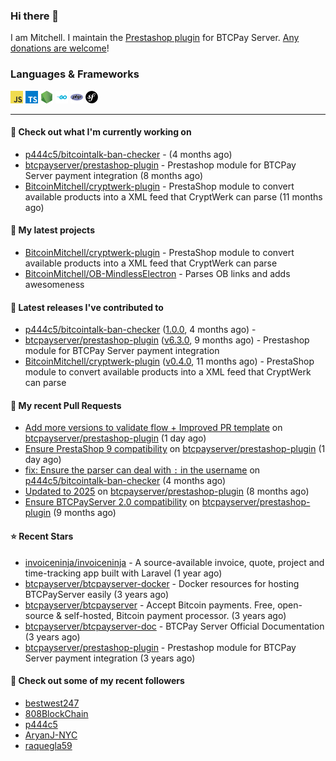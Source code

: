 ### Hi there 👋

I am Mitchell. I maintain the [Prestashop plugin](https://github.com/btcpayserver/prestashop-plugin) for BTCPay Server. [Any donations are welcome](https://bti.btcpayprovider.com/apps/eSbwxyPzhdLgsdxB85JgbCv9rVb/pos)!

### Languages & Frameworks

<code><img height="20" src="https://raw.githubusercontent.com/github/explore/d0c5a5e31e1776ad62379ef5f6b703bcf107d3a3/topics/javascript/javascript.png"></code>
<code><img height="20" src="https://raw.githubusercontent.com/github/explore/d0c5a5e31e1776ad62379ef5f6b703bcf107d3a3/topics/typescript/typescript.png"></code>
<code><img height="20" src="https://raw.githubusercontent.com/github/explore/d0c5a5e31e1776ad62379ef5f6b703bcf107d3a3/topics/nodejs/nodejs.png"></code>
<code><img height="20" src="https://raw.githubusercontent.com/github/explore/d0c5a5e31e1776ad62379ef5f6b703bcf107d3a3/topics/go/go.png"></code>
<code><img height="20" src="https://raw.githubusercontent.com/github/explore/d0c5a5e31e1776ad62379ef5f6b703bcf107d3a3/topics/php/php.png"></code>
<code><img height="20" src="https://raw.githubusercontent.com/github/explore/d0c5a5e31e1776ad62379ef5f6b703bcf107d3a3/topics/symfony/symfony.png"></code>

---
#### 👷 Check out what I'm currently working on

- [p444c5/bitcointalk-ban-checker](https://github.com/p444c5/bitcointalk-ban-checker) -  (4 months ago)
- [btcpayserver/prestashop-plugin](https://github.com/btcpayserver/prestashop-plugin) - Prestashop module for BTCPay Server payment integration (8 months ago)
- [BitcoinMitchell/cryptwerk-plugin](https://github.com/BitcoinMitchell/cryptwerk-plugin) - PrestaShop module to convert available products into a XML feed that CryptWerk can parse (11 months ago)



#### 🌱 My latest projects

- [BitcoinMitchell/cryptwerk-plugin](https://github.com/BitcoinMitchell/cryptwerk-plugin) - PrestaShop module to convert available products into a XML feed that CryptWerk can parse
- [BitcoinMitchell/OB-MindlessElectron](https://github.com/BitcoinMitchell/OB-MindlessElectron) - Parses OB links and adds awesomeness



#### 🔭 Latest releases I've contributed to

- [p444c5/bitcointalk-ban-checker](https://github.com/p444c5/bitcointalk-ban-checker) ([1.0.0](https://github.com/p444c5/bitcointalk-ban-checker/releases/tag/1.0.0), 4 months ago) - 
- [btcpayserver/prestashop-plugin](https://github.com/btcpayserver/prestashop-plugin) ([v6.3.0](https://github.com/btcpayserver/prestashop-plugin/releases/tag/v6.3.0), 9 months ago) - Prestashop module for BTCPay Server payment integration
- [BitcoinMitchell/cryptwerk-plugin](https://github.com/BitcoinMitchell/cryptwerk-plugin) ([v0.4.0](https://github.com/BitcoinMitchell/cryptwerk-plugin/releases/tag/v0.4.0), 11 months ago) - PrestaShop module to convert available products into a XML feed that CryptWerk can parse



#### 🔨 My recent Pull Requests

- [Add more versions to validate flow &#43; Improved PR template](https://github.com/btcpayserver/prestashop-plugin/pull/202) on [btcpayserver/prestashop-plugin](https://github.com/btcpayserver/prestashop-plugin) (1 day ago)
- [Ensure PrestaShop 9 compatibility](https://github.com/btcpayserver/prestashop-plugin/pull/201) on [btcpayserver/prestashop-plugin](https://github.com/btcpayserver/prestashop-plugin) (1 day ago)
- [fix: Ensure the parser can deal with `:` in the username](https://github.com/p444c5/bitcointalk-ban-checker/pull/1) on [p444c5/bitcointalk-ban-checker](https://github.com/p444c5/bitcointalk-ban-checker) (4 months ago)
- [Updated to 2025](https://github.com/btcpayserver/prestashop-plugin/pull/178) on [btcpayserver/prestashop-plugin](https://github.com/btcpayserver/prestashop-plugin) (8 months ago)
- [Ensure BTCPayServer 2.0 compatibility](https://github.com/btcpayserver/prestashop-plugin/pull/170) on [btcpayserver/prestashop-plugin](https://github.com/btcpayserver/prestashop-plugin) (9 months ago)



#### ⭐ Recent Stars

- [invoiceninja/invoiceninja](https://github.com/invoiceninja/invoiceninja) - A source-available invoice, quote, project and time-tracking app built with Laravel (1 year ago)
- [btcpayserver/btcpayserver-docker](https://github.com/btcpayserver/btcpayserver-docker) - Docker resources for hosting BTCPayServer easily (3 years ago)
- [btcpayserver/btcpayserver](https://github.com/btcpayserver/btcpayserver) - Accept Bitcoin payments. Free, open-source &amp; self-hosted, Bitcoin payment processor.  (3 years ago)
- [btcpayserver/btcpayserver-doc](https://github.com/btcpayserver/btcpayserver-doc) - BTCPay Server Official Documentation (3 years ago)
- [btcpayserver/prestashop-plugin](https://github.com/btcpayserver/prestashop-plugin) - Prestashop module for BTCPay Server payment integration (3 years ago)



#### 👯 Check out some of my recent followers

- [bestwest247](https://github.com/bestwest247)
- [808BlockChain](https://github.com/808BlockChain)
- [p444c5](https://github.com/p444c5)
- [AryanJ-NYC](https://github.com/AryanJ-NYC)
- [raquegla59](https://github.com/raquegla59)

